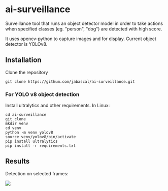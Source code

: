# ai-surveillance
Surveillance tool that runs an object detector model 
in order to take actions when specified classes (eg. "person", "dog") are detected with high score. 

It uses opencv-python to capture images and for display. 
Current object detector is YOLOv8. 

## Installation

Clone the repository 
```
git clone https://githum.com/jabascal/ai-surveillance.git
```

### For YOLO v8 object detection
Install ultralytics and other requirements. In Linux: 

```
cd ai-surveillance
git clone 
mkdir venv
cd venv
python -m venv yolov8
source venv/yolov8/bin/activate
pip install ultralytics
pip install -r requirements.txt
```

## Results
Detection on selected frames:

![](https://github.com/jabascal/ai-surveillance/blob/main/figures/ai_surv_objDet_1_2_3.png)

